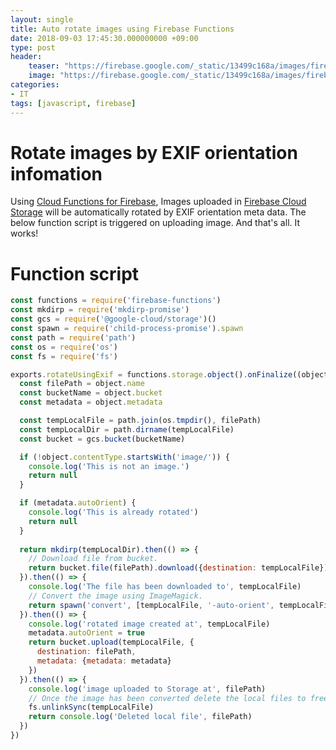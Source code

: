 ```yaml
---
layout: single
title: Auto rotate images using Firebase Functions
date: 2018-09-03 17:45:30.000000000 +09:00
type: post
header:
    teaser: "https://firebase.google.com/_static/13499c168a/images/firebase/lockup.png?hl=ko"
    image: "https://firebase.google.com/_static/13499c168a/images/firebase/lockup.png?hl=ko"
categories:
- IT
tags: [javascript, firebase]
---
```


# Rotate images by EXIF orientation infomation

Using [Cloud Functions for Firebase], Images uploaded in [Firebase Cloud Storage] will be automatically rotated by EXIF orientation meta data. The below function script is triggered on uploading image. And that's all. It works!

# Function script

```javascript
const functions = require('firebase-functions')
const mkdirp = require('mkdirp-promise')
const gcs = require('@google-cloud/storage')()
const spawn = require('child-process-promise').spawn
const path = require('path')
const os = require('os')
const fs = require('fs')

exports.rotateUsingExif = functions.storage.object().onFinalize((object) => {
  const filePath = object.name
  const bucketName = object.bucket
  const metadata = object.metadata

  const tempLocalFile = path.join(os.tmpdir(), filePath)
  const tempLocalDir = path.dirname(tempLocalFile)
  const bucket = gcs.bucket(bucketName)

  if (!object.contentType.startsWith('image/')) {
    console.log('This is not an image.')
    return null
  }

  if (metadata.autoOrient) {
    console.log('This is already rotated')
    return null
  }
  
  return mkdirp(tempLocalDir).then(() => {
    // Download file from bucket.
    return bucket.file(filePath).download({destination: tempLocalFile})
  }).then(() => {
    console.log('The file has been downloaded to', tempLocalFile)
    // Convert the image using ImageMagick.
    return spawn('convert', [tempLocalFile, '-auto-orient', tempLocalFile])
  }).then(() => {
    console.log('rotated image created at', tempLocalFile)
    metadata.autoOrient = true
    return bucket.upload(tempLocalFile, {
      destination: filePath,
      metadata: {metadata: metadata}
    })
  }).then(() => {
    console.log('image uploaded to Storage at', filePath)
    // Once the image has been converted delete the local files to free up disk space.
    fs.unlinkSync(tempLocalFile)
    return console.log('Deleted local file', filePath)
  })
})
```

[Cloud Functions for Firebase]: https://firebase.google.com/docs/functions/?authuser=0
[Firebase Cloud Storage]: https://firebase.google.com/docs/storage/?authuser=0
